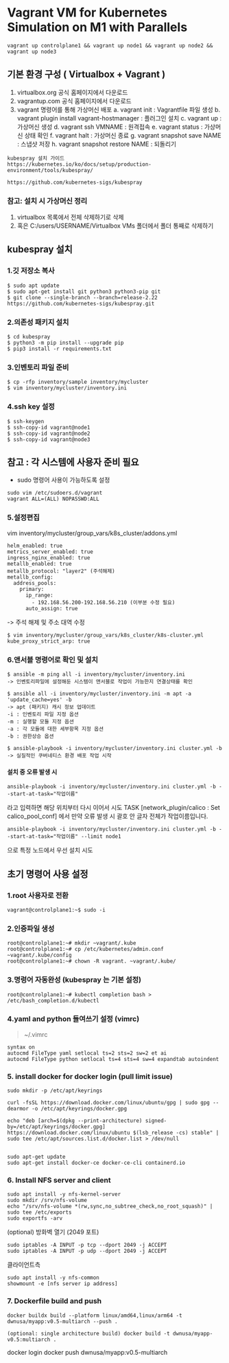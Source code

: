# Vagrant VM for Kubernetes Simulation on M1 with Parallels
```
vagrant up controlplane1 && vagrant up node1 && vagrant up node2 && vagrant up node3
```

## 기본 환경 구성 ( Virtualbox + Vagrant )
1. virtualbox.org 공식 홈페이지에서 다운로드
2. vagrantup.com 공식 홈페이지에서 다운로드
3. vagrant 명령어를 통해 가상머신 배포
  a. vagrant init : Vagrantfile 파일 생성
  b. vagrant plugin install vagrant-hostmanager : 플러그인 설치
  c. vagrant up : 가상머신 생성
  d. vagrant ssh VMNAME : 원격접속
  e. vagrant status : 가상머신 상태 확인
  f. vagrant halt : 가상머신 종료
  g. vagrant snapshot save NAME : 스냅샷 저장
  h. vagrant snapshot restore NAME : 되돌리기

```
kubespray 설치 가이드
https://kubernetes.io/ko/docs/setup/production-environment/tools/kubespray/

https://github.com/kubernetes-sigs/kubespray
```

### 참고: 설치 시 가상머신 정리
1.	virtualbox 목록에서 전체 삭제하기로 삭제
2.	혹은 C:/users/USERNAME/Virtualbox VMs 폴더에서 폴더 통째로 삭제하기


## kubespray 설치
### 1.깃 저장소 복사
```
$ sudo apt update
$ sudo apt-get install git python3 python3-pip git
$ git clone --single-branch --branch=release-2.22 https://github.com/kubernetes-sigs/kubespray.git
```

### 2.의존성 패키지 설치
```
$ cd kubespray
$ python3 -m pip install --upgrade pip
$ pip3 install -r requirements.txt
```
### 3.인벤토리 파일 준비
```
$ cp -rfp inventory/sample inventory/mycluster  
$ vim inventory/mycluster/inventory.ini
```
### 4.ssh key 설정
```
$ ssh-keygen
$ ssh-copy-id vagrant@node1
$ ssh-copy-id vagrant@node2
$ ssh-copy-id vagrant@node3
```
## 참고 : 각 시스템에 사용자 준비 필요
- sudo 명령어 사용이 가능하도록 설정
```
sudo vim /etc/sudoers.d/vagrant
vagrant ALL=(ALL) NOPASSWD:ALL
```
### 5.설정편집
vim inventory/mycluster/group_vars/k8s_cluster/addons.yml
```
helm_enabled: true
metrics_server_enabled: true   
ingress_nginx_enabled: true
metallb_enabled: true
metallb_protocol: "layer2" (주석해제)
metallb_config:
  address_pools:
    primary:
      ip_range:
        - 192.168.56.200-192.168.56.210 (이부분 수정 필요)
      auto_assign: true
```
-> 주석 해제 및 주소 대역 수정
```
$ vim inventory/mycluster/group_vars/k8s_cluster/k8s-cluster.yml
kube_proxy_strict_arp: true
```
### 6.앤서블 명령어로 확인 및 설치
```
$ ansible -m ping all -i inventory/mycluster/inventory.ini 
-> 인벤토리파일에 설정해둔 시스템이 앤서블로 작업이 가능한지 연결상태를 확인

$ ansible all -i inventory/mycluster/inventory.ini -m apt -a 'update_cache=yes' -b
-> apt (패키지) 캐시 정보 업데이트
-i : 인벤토리 파일 지정 옵션
-m : 실행할 모듈 지정 옵션
-a : 각 모듈에 대한 세부항목 지정 옵션
-b : 권한상승 옵션

$ ansible-playbook -i inventory/mycluster/inventory.ini cluster.yml -b
-> 실질적인 쿠버네티스 환경 배포 작업 시작
```

#### 설치 중 오류 발생 시 
```
ansible-playbook -i inventory/mycluster/inventory.ini cluster.yml -b --start-at-task="작업이름"
```
라고 입력하면 해당 위치부터 다시 이어서 시도
TASK [network_plugin/calico : Set calico_pool_conf]
에서 만약 오류 발생 시 
괄호 안 글자 전체가 작업이름입니다.
```
ansible-playbook -i inventory/mycluster/inventory.ini cluster.yml -b --start-at-task="작업이름" --limit node1 
```
으로 특정 노드에서 우선 설치 시도

## 초기 명령어 사용 설정
### 1.root 사용자로 전환
```
vagrant@controlplane1:~$ sudo -i
```
### 2.인증파일 생성
```
root@controlplane1:~# mkdir ~vagrant/.kube    
root@controlplane1:~# cp /etc/kubernetes/admin.conf ~vagrant/.kube/config 
root@controlplane1:~# chown -R vagrant. ~vagrant/.kube/    
```
### 3.명령어 자동완성 (kubespray 는 기본 설정)
```
root@controlplane1:~# kubectl completion bash > /etc/bash_completion.d/kubectl
```
### 4.yaml and python 들여쓰기 설정 (vimrc)
> ~/.vimrc
```
syntax on
autocmd FileType yaml setlocal ts=2 sts=2 sw=2 et ai
autocmd FileType python setlocal ts=4 sts=4 sw=4 expandtab autoindent
```

### 5. install docker for docker login (pull limit issue)
```
sudo mkdir -p /etc/apt/keyrings

curl -fsSL https://download.docker.com/linux/ubuntu/gpg | sudo gpg --dearmor -o /etc/apt/keyrings/docker.gpg

echo "deb [arch=$(dpkg --print-architecture) signed-by=/etc/apt/keyrings/docker.gpg] https://download.docker.com/linux/ubuntu $(lsb_release -cs) stable" | sudo tee /etc/apt/sources.list.d/docker.list > /dev/null


sudo apt-get update
sudo apt-get install docker-ce docker-ce-cli containerd.io
```

### 6. Install NFS server and client
```
sudo apt install -y nfs-kernel-server
sudo mkdir /srv/nfs-volume
echo "/srv/nfs-volume *(rw,sync,no_subtree_check,no_root_squash)" | sudo tee /etc/exports
sudo exportfs -arv
```
(optional) 방화벽 열기 (2049 포트)
```
sudo iptables -A INPUT -p tcp --dport 2049 -j ACCEPT
sudo iptables -A INPUT -p udp --dport 2049 -j ACCEPT
```
클라이언트측
```
sudo apt install -y nfs-common
showmount -e [nfs server ip address]
```

### 7. Dockerfile build and push 
```
docker buildx build --platform linux/amd64,linux/arm64 -t dwnusa/myapp:v0.5-multiarch --push .
```
```
(optional: single architecture build) docker build -t dwnusa/myapp-v0.5:multiarch .
```
docker login
docker push dwnusa/myapp:v0.5-multiarch
```
